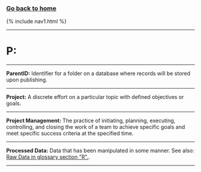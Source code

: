 ### **[Go back to home](https://ironrico.github.io/TestGlossary/)**

{% include nav1.html %}
___

# **P:** 
___


**ParentID:**
Identifier for a folder on a database where records will be stored upon publishing.
___


**Project:** 
A discrete effort on a particular topic with defined objectives or goals.
___


**Project Management:** 
The practice of initiating, planning, executing, controlling, and closing the work of a team to achieve specific 
goals and meet specific success criteria at the specified time.
___


**Processed Data:**
Data that has been manipulated in some manner. See also: [Raw Data in glossary section "R".](https://ironrico.github.io/TestGlossary/R). 
___












